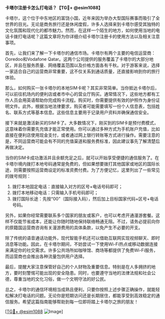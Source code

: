 **卡塔尔注册卡怎么打电话？【TG💪+ @esim1088】**

卡塔尔，这个位于中东地区的富饶小国，近年来因为举办大型国际赛事而吸引了全世界的目光。无论是商务旅行还是休闲度假，许多人选择来到卡塔尔感受其独特的文化氛围和现代化的都市魅力。然而，在这样一个陌生的地方，如何使用当地的电话卡拨打电话呢？这篇文章将为你详细介绍卡塔尔注册卡的使用方法以及相关注意事项。

首先，让我们来了解一下卡塔尔的通信市场。卡塔尔有两个主要的电信运营商：Ooredoo和Vodafone Qatar。这两个公司提供的服务覆盖了卡塔尔的大部分地区，并且在服务质量、网络覆盖范围以及价格方面各有千秋。对于游客来说，选择一家适合自己的运营商非常重要，这不仅关系到通话质量，还直接影响到你的旅行体验。

那么，如何购买一张卡塔尔的本地SIM卡呢？其实非常简单。当你抵达卡塔尔后，可以前往机场内的便利店或者市中心的营业厅购买。通常情况下，这些地方都有工作人员会用英语帮助你完成购卡流程。购买时，你需要提供有效的护照作为身份证明文件。此外，根据当地法律要求，购买者可能需要填写一份个人信息表，包括姓名、联系方式等基本信息。这些信息主要用于记录用户资料并确保通信安全。

接下来就是激活新买的SIM卡了。大多数情况下，刚买到的SIM卡是预付费模式，这意味着你需要先充值才能正常使用。你可以通过多种方式为手机账户充值，比如直接在便利店使用现金支付，或者通过网上银行转账等方式进行操作。需要注意的是，不同运营商可能会有不同的充值渠道和服务费标准，因此建议事先了解清楚后再做决定。

当你的SIM卡成功激活并且余额充足之后，就可以开始享受便捷的通信服务了。在卡塔尔境内拨打本地号码通常是免费的，但如果想要拨打其他国家或地区的国际长途，则需要按照运营商设定的标准资费付费。为了方便记忆，这里列出了一些常见的拨号规则：

1. 拨打本地固定电话：直接输入对方的区号+电话号码即可；
2. 拨打本地移动电话：只需输入手机号码即可；
3. 拨打国际长途：先按“00”（国际接入码），然后加上目标国家代码+区号+电话号码。

另外，如果你经常需要联系多个国家的朋友或客户，也可以考虑开通漫游套餐。这样不仅能节省成本，还能让你随时随地保持联络畅通无阻。不过，请务必提前向你的原籍国运营商咨询有关漫游费用的具体条款，以免产生不必要的开支。

除了传统的语音通话功能外，现代智能手机还可以借助互联网实现视频聊天、即时消息等功能。因此，在卡塔尔期间，不妨尝试一下使用Wi-Fi热点或移动数据连接来满足你的社交需求。许多公共场所如咖啡馆、商场等都提供了免费Wi-Fi服务，而运营商也会推出各种流量包供用户选择。

最后，提醒大家注意保管好自己的个人财物及重要信息。特别是在人多拥挤的地方，要时刻警惕可能出现的安全隐患。同时，也要遵守当地的法律法规和社会公德，尊重当地的文化习俗，做一个文明守法的好公民。

总之，卡塔尔的通信环境相当成熟且便利，只要你按照上述步骤正确操作，就能轻松解决打电话的问题。无论你是短期访问还是长期居住，都能享受到高效稳定的通信服务。希望这篇指南能够帮助到每一位即将踏上卡塔尔之旅的朋友！

[[TG💪+ @esim1088](https://t.me/s/esim1088) ![Image](https://i.postimg.cc/4NQfJmqS/Snipaste-2025-05-13-00-14-12.png)]